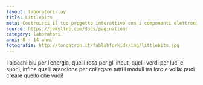 ```yaml
---
layout: laboratori-lay
title: Littlebits
meta: Costruisci il tuo progetto interattivo con i componenti elettronici LittleBits.
source: https://jekyllrb.com/docs/pagination/
category: laboratori
anni: 8 - 14 anni
fotografia: http://tongatron.it/fablabforkids/img/littlebits.jpg
---
```

I blocchi blu per l’energia, quelli rosa per gli input, quelli verdi per luci e suoni, infine quelli arancione per collegare tutti i moduli tra loro e voilà: puoi creare quello che vuoi!
